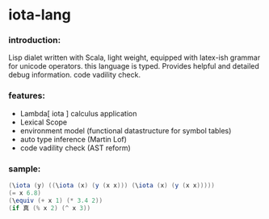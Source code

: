 # iota-lang
### introduction: 
Lisp dialet written with Scala, light weight, equipped with latex-ish grammar for unicode operators. this language is typed. Provides helpful and detailed debug information. code vadility check.

### features:
* Lambda[ iota ] calculus application
* Lexical Scope
* environment model (functional datastructure for symbol tables)
* auto type inference (Martin Lof)
* code vadility check (AST reform)

### sample:
``` scala
(\iota (y) ((\iota (x) (y (x x))) (\iota (x) (y (x x)))))
(= x 6.8)
(\equiv (+ x 1) (* 3.4 2))
(if 真 (% x 2) (^ x 3))
```
